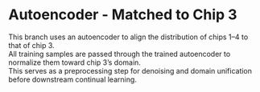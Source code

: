# Autoencoder - Matched to Chip 3

This branch uses an autoencoder to align the distribution of chips 1–4 to that of chip 3.  
All training samples are passed through the trained autoencoder to normalize them toward chip 3’s domain.  
This serves as a preprocessing step for denoising and domain unification before downstream continual learning.
